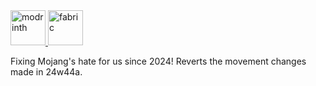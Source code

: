 <a href="https://modrinth.com/mod/revert-movement-changes">
  <img alt="modrinth" height="56" src="https://cdn.jsdelivr.net/npm/@intergrav/devins-badges@3/assets/cozy/available/modrinth_vector.svg" />
</a>
<a href="https://fabricmc.net">
  <img alt="fabric" height="56" src="https://cdn.jsdelivr.net/npm/@intergrav/devins-badges@3/assets/cozy/supported/fabric_vector.svg" />
</a>

Fixing Mojang's hate for us since 2024! Reverts the movement changes made in 24w44a.
